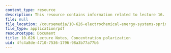 ```yaml
---
content_type: resource
description: This resource contains information related to lecture 16.
file: null
file_location: /coursemedia/10-626-electrochemical-energy-systems-spring-2014/4fc4a8de47107536179698a3b77a77b6_MIT10_626S14_S11lec16.pdf
file_type: application/pdf
resourcetype: Document
title: 10.626 Lecture Notes, Concentration polarization
uid: 4fc4a8de-4710-7536-1796-98a3b77a77b6
---
```

